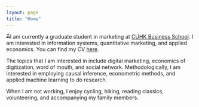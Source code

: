 ```yaml
---
layout: page
title: "Home"
---
```


<img src='https://github.com/JingweiDai/JingweiDai.github.io/blob/master/assets/JingweiDaiPic.jpg' style='float:left; width:10px; height:20 px'/>

I am currently a graduate student in marketing at [CUHK Business School](https://www.bschool.cuhk.edu.hk/). I am interested in information systems, quantitative marketing, and applied economics. You can find my CV [here](https://drive.google.com/file/d/1P2ohtDo4jH8DBWChhW9Xys2WQNjoBYWR/view?usp=sharing).

The topics that I am interested in include digital marketing, economics of digitization, word of mouth, and social network. Methodologically, I am interested in employing causal inference, econometric methods, and applied machine learning to do research.

When I am not working, I enjoy cycling, hiking, reading classics, volunteering, and accompanying my family members.
